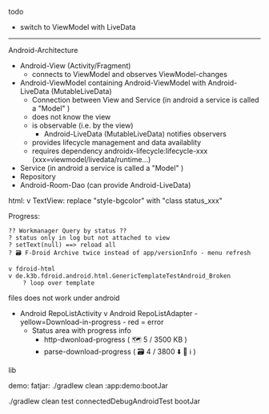 todo

* switch to ViewModel with LiveData

----

Android-Architecture

* Android-View (Activity/Fragment)
    * connects to ViewModel and observes ViewModel-changes
* Android-ViewModel containing Android-ViewModel with Android-LiveData (MutableLiveData)
    * Connection between View and Service (in android a service is called a "Model" )
    * does not know the view
    * is observable (i.e. by the view)
        * Android-LiveData (MutableLiveData) notifies observers
    * provides lifecycle management and data availablity
    * requires dependency androidx-lifecycle:lifecycle-xxx (xxx=viewmodel/livedata/runtime...)
* Service (in android a service is called a "Model" )
* Repository
* Android-Room-Dao (can provide Android-LiveData)

html:
v TextView: replace "style-bgcolor" with "class status_xxx"

Progress:

    ?? Workmanager Query by status ?? 
    ? status only in log but not attached to view 
    ? setText(null) ==> reload all 
    ? 🗃 F-Droid Archive twice instead of app/versionInfo - menu refresh

    v fdroid-html 
    v de.k3b.fdroid.android.html.GenericTemplateTestAndroid_Broken 
        ? loop over template

files does not work under android

- Android RepoListActivity v Android RepoListAdapter - yellow=Download-in-progress - red = error
    - Status area with progress info
        - http-dwonload-progress ( 🗺 5 / 3500 KB )
        - parse-download-progress ( 🗃 4 / 3800 ⬇ 🏬 ℹ )

lib

demo:
fatjar: ./gradlew clean :app:demo:bootJar

./gradlew clean test connectedDebugAndroidTest bootJar


